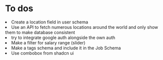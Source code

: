 # To dos
<li>Create a location field in user schema</li>
<li>Use an API to fetch numerous locations around the world and only show them to make database consistent</li>
<li>try to integrate google auth alongside the own auth</li>
<li>Make a filter for salary range (slider)</li>
<li>Make a tags schema and include it in the Job Schema</li>
<li>Use combobox from shadcn ui</li>


